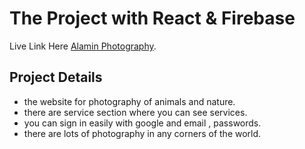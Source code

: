 # The Project with React & Firebase

Live Link Here [Alamin Photography](https://visit-world-with-me.firebaseapp.com/).

## Project Details

- the website for photography of animals and nature.
- there are service section where you can see services.
- you can sign in easily with google and email , passwords.
- there are lots of photography in any corners of the world.
